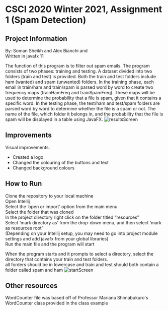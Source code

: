 # CSCI 2020 Winter 2021, Assignment 1 (Spam Detection)

## Project Information 
By: Soman Sheikh and Alex Bianchi and<br />
Written in javafx 11

The function of this program is to filter out spam emails. The program consists of two phases: training and testing. A dataset divided into two folders (train and test) is provided. Both the train and test folders include ham (wanted) and spam (unwanted) folders. In the training phase, each email in train/ham and train/spam is parsed word by word to create two frequency maps (trainHamFreq and trainSpamFreq). These maps will be used to determine the probability that a file is spam, given that it contains a specific word. 
In the testing phase, the test/ham and test/spam folders are parsed word by word to determine whether the file is a spam or not. The name of the file, which folder it belongs in, and the probability that the file is spam will be displayed in a table using JavaFX.
![resultsScreen](https://user-images.githubusercontent.com/55216478/110399713-45ac8e00-8044-11eb-8e8c-b615736cd042.PNG)

## Improvements
Visual improvements:
-	Created a logo
-	Changed the colouring of the buttons and text
-	Changed background colours

## How to Run
Clone the repository to your local machine<br />
Open Intellij<br />
Select the ‘open or import’ option from the main menu<br />
Select the folder that was cloned<br />
In the project directory right click on the folder titled “resources”<br /> 
Select ‘mark directory as’ from the drop-down menu, and then select ‘mark as resources root’<br />
(Depending on your Intellij setup, you may need to go into project module settings and add javafx from your global libraries)<br />
Run the main file and the program will start<br />

When the program starts and it prompts to select a directory, select the directory that contains your train and test folders.<br />
all forders should be in lowercase and train and test should both contain a folder called spam and ham 
![startScreen](https://user-images.githubusercontent.com/55216478/110399757-5f4dd580-8044-11eb-9064-f7ad90665327.PNG)

## Other resources
WordCounter file was based off of Professor Mariana Shimabukuro's WordCounter class provided in the class example
